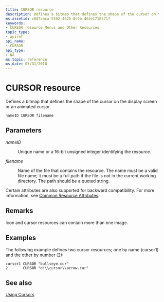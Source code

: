 ```yaml
---
title: CURSOR resource
description: Defines a bitmap that defines the shape of the cursor on the display screen or an animated cursor.
ms.assetid: c087abca-5502-4625-8c9b-464e1718571f
keywords:
- CURSOR resource Menus and Other Resources
topic_type:
- apiref
api_name:
- CURSOR
api_type:
- NA
ms.topic: reference
ms.date: 05/31/2018
---
```


# CURSOR resource

Defines a bitmap that defines the shape of the cursor on the display screen or an animated cursor.

``` syntax
nameID CURSOR filename
```

## Parameters

<dl> <dt>

<span id="nameID"></span><span id="nameid"></span><span id="NAMEID"></span>*nameID*
</dt> <dd>

Unique name or a 16-bit unsigned integer identifying the resource.

</dd> <dt>

<span id="filename"></span><span id="FILENAME"></span>*filename*
</dt> <dd>

Name of the file that contains the resource. The name must be a valid file name; it must be a full path if the file is not in the current working directory. The path should be a quoted string.

</dd> </dl>

Certain attributes are also supported for backward compatibility. For more information, see [Common Resource Attributes](common-resource-attributes.md).

## Remarks

Icon and cursor resources can contain more than one image.

## Examples

The following example defines two cursor resources; one by name (cursor1) and the other by number (2):

``` syntax
cursor1 CURSOR "bullseye.cur"
2       CURSOR "d:\\cursor\\arrow.cur" 
```

## See also

<dl> <dt>

[Using Cursors](https://msdn.microsoft.com/library/ms648380(v=VS.85).aspx)
</dt> </dl>

 

 





